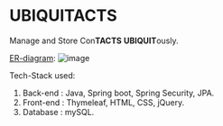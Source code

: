 # UBIQUITACTS
Manage and Store Con**TACTS** **UBIQUIT**ously.

<ins>ER-diagram</ins>:
![image](https://user-images.githubusercontent.com/89596433/151845604-d692afb4-6770-4225-9e6c-55bbcd083582.png)

Tech-Stack used:<br><ol>
  <li>Back-end : Java, Spring boot, Spring Security, JPA.</li>
  <li>Front-end : Thymeleaf, HTML, CSS, jQuery.</li>
  <li>Database : mySQL.</li>
  </ol>
